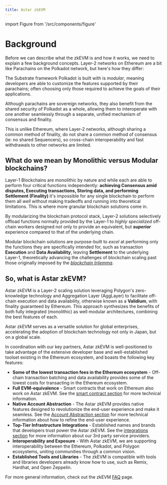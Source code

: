 ```yaml
---
title: Astar zkEVM
---
```


import Figure from '/src/components/figure'

# Background

Before we can describe what the zkEVM is and how it works, we need to explain a few background concepts. Layer-2 networks on Ethereum are a bit like Parachains on the Polkadot network, but here's how they differ:

The Substrate framework Polkadot is built with is *modular*, meaning developers are able to customize the features supported by their parachains; often choosing only those required to achieve the goals of their applications. 

Although parachains are sovereign networks, they also benefit from the shared security of Polkadot as a whole, allowing them to interoperate with one another seamlessly through a separate, unified mechanism of consensus and finality. 

This is unlike Ethereum, where Layer-2 networks, although sharing a common method of finality, do not share a common method of consensus (ie: no shared Sequencers), so cross-chain interoperability and fast withdrawals to other networks are limited.

## What do we mean by Monolithic versus Modular blockchains?

Layer-1 Blockchains are monolithic by nature and while each are able to perform four critical functions independently: **achieving Consensus amid disputes, Executing transactions, Storing data, and performing Settlement (Finality)** it's impossible for any single blockchain to perform them all *well* without making tradeoffs and running into theoretical limitations. This is where more granular blockchain solutions come in.

By modularizing the blockchain protocol stack, Layer-2 solutions selectively offload functions normally provided by the Layer-1 to *highly specialized* off-chain workers designed not only to provide an equivalent, but ***superior*** experience compared to that of the underlying chain. 

Modular blockchain solutions are purpose-built to *excel* at performing only the functions they are specifically intended for, such as transaction **Execution** and **Data Availability**, leaving **Settlement** to the underlying Layer-1, theoretically advancing the challenges of blockchain scaling past those originally imposed by the *[blockchain trilemma](https://coinmarketcap.com/alexandria/glossary/blockchain-trilemma)*. 

## So, what is Astar zkEVM? 

Astar zkEVM is a Layer-2 scaling solution leveraging Polygon's zero-knowledge technology and Aggregation Layer (AggLayer) to facilitate off-chain execution and data availability, otherwise known as a **Validium**, with finality guaranteed by Ethereum. This approach synthesizes the benefits of both fully integrated (monolithic) as well modular architectures, combining the best features of each. 

Astar zkEVM serves as a versatile solution for global enterprises, accelerating the adoption of blockchain technology not only in Japan, but on a global scale. 

In coordination with our key partners, Astar zkEVM is well-positioned to take advantage of the extensive developer base and well-established toolset existing in the Ethereum ecosystem, and boasts the following key features:

- **Some of the lowest transaction fees in the Ethereum ecosystem** - Off-chain transaction batching and data availability provides some of the lowest costs for transacting in the Ethereum ecosystem.
- **Full EVM-equivalence** - Smart contracts that work on Ethereum also work on Astar zkEVM. See the [smart contract section](/docs/build/zkEVM/smart-contracts/) for more technical information.
- **Native Account Abstraction** - The Astar zkEVM provides native features designed to revolutionize the end-user experience and make it seamless. See the [Account Abstraction section](/docs/build/zkEVM/integrations/account-abstraction/) for more technical information about how to refine the end-user experience.
- **Top-Tier Infrastructure Integrations** - Established names and brands that developers trust power the Astar zkEVM. See the [integrations section](/docs/build/zkEVM/integrations/) for more information about our 3rd party service providers.
- **Interoperability and Exposure** - With Astar zkEVM, we are supporting interoperability between the Ethereum, Polkadot, and Polygon ecosystems, uniting communities through a common vision.
- **Established Tools and Libraries** - The zkEVM is compatible with tools and libraries developers already know how to use, such as Remix, Hardhat, and Open Zeppelin. 

For more general information, check out the zkEVM [FAQ](/docs/learn/zkEVM/faq.md) page.